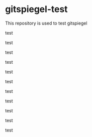 # gitspiegel-test

This repository is used to test gitspiegel

test

test

test

test

test

test

test

test

test

test

test
